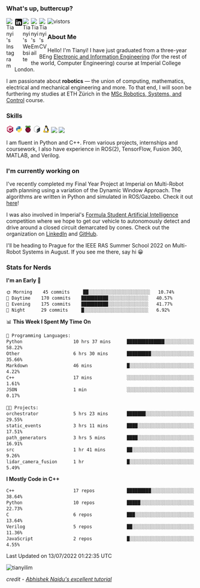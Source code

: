 ### What's up, buttercup?
<a href="https://www.instagram.com/stratosphere._/">
  <img align="left" alt="Tianyi's Instagram" width="22px" src="https://raw.githubusercontent.com/simple-icons/simple-icons/develop/icons/instagram.svg" />
</a>
<a href="https://www.linkedin.com/in/tianyilim/">
  <img align="left" alt="Tianyi's LinkedIn" width="22px" src="https://raw.githubusercontent.com/simple-icons/simple-icons/develop/icons/linkedin.svg" />
</a>
<a href="https://tianyilim.github.io/">
  <img align="left" alt="Tianyi's Website" width="22px" src="https://raw.githubusercontent.com/simple-icons/simple-icons/develop/icons/internetexplorer.svg" />
</a>
<a href="0.tianyi.lim@gmail.com">
  <img align="left" alt="Tianyi's Email" width="22px" src="https://raw.githubusercontent.com/simple-icons/simple-icons/develop/icons/gmail.svg" />
</a>
<a href="https://tianyilim.github.io/assets/TianyiLim_CV.pdf">
  <img align="left" alt="Tianyi's CV" width="22px" src="https://raw.githubusercontent.com/simple-icons/simple-icons/develop/icons/adobeacrobatreader.svg" />
</a>

![vistors](https://visitor-badge.glitch.me/badge?page_id=tianyilim.tianyilim)

### About Me
Hello! I'm Tianyi! I have just graduated from a three-year BEng [Electronic and Information Engineering](https://www.imperial.ac.uk/electrical-engineering/study/undergraduate/electronic-and-information-engineering/) (for the rest of the world, Computer Engineering) course at Imperial College London.

I am passionate about **robotics** &mdash; the union of computing, mathematics, electrical and mechanical engineering and more. To that end, I will soon be furthering my studies at ETH Zürich in the [MSc Robotics, Systems, and Control](https://master-robotics.ethz.ch/) course.

### Skills
<code><img height="20" src="https://raw.githubusercontent.com/devicons/devicon/master/icons/cplusplus/cplusplus-original.svg"></code>
<code><img height="20" src="https://raw.githubusercontent.com/devicons/devicon/master/icons/python/python-original.svg"></code>
<code><img height="20" src="https://raw.githubusercontent.com/devicons/devicon/master/icons/raspberrypi/raspberrypi-original.svg"></code>
<code><img height="20" src="https://raw.githubusercontent.com/devicons/devicon/master/icons/bash/bash-original.svg"></code>
<code><img height="20" src="https://raw.githubusercontent.com/devicons/devicon/master/icons/linux/linux-original.svg"></code>
<code><img height="20" src="https://upload.wikimedia.org/wikipedia/commons/1/15/Robot_Operating_System_logo.svg"></code>
<code><img height="20" src="http://classic.gazebosim.org/assets/logos/gazebo_icon_pos-76b768ca51b0c24a5e5ddeb5a844baf3a3efc83e42affae355ed6ce9326707e4.svg"></code>

I am fluent in Python and C++. From various projects, internships and coursework, I also have experience in ROS(2), TensorFlow, Fusion 360, MATLAB, and Verilog.

### I'm currently working on
I've recently completed my Final Year Project at Imperial on Multi-Robot path planning using a variation of the Dynamic Window Approach. The algorithms are written in Python and simulated in ROS/Gazebo. Check it out [here](https://github.com/tianyilim/ic-fyp)!

I was also involved in Imperial's [Formula Student Artificial Intelligence](https://www.imeche.org/events/formula-student/team-information/fs-ai) competition where we hope to get our vehicle to autonomously detect and drive around a closed circuit demarcated by cones. Check out the organization on [LinkedIn](https://www.linkedin.com/company/imperial-driverless/?trk=similar-pages) and [GitHub](https://github.com/Imperial-Driverless).

I'll be heading to Prague for the IEEE RAS Summer School 2022 on Multi-Robot Systems in August. If you see me there, say hi 😀

### Stats for Nerds
<!--START_SECTION:waka-->
**I'm an Early 🐤** 

```text
🌞 Morning    45 commits     ██░░░░░░░░░░░░░░░░░░░░░░░   10.74% 
🌆 Daytime    170 commits    ██████████░░░░░░░░░░░░░░░   40.57% 
🌃 Evening    175 commits    ██████████░░░░░░░░░░░░░░░   41.77% 
🌙 Night      29 commits     █░░░░░░░░░░░░░░░░░░░░░░░░   6.92%

```


📊 **This Week I Spent My Time On** 

```text
💬 Programming Languages: 
Python                   10 hrs 37 mins      ██████████████░░░░░░░░░░░   58.22% 
Other                    6 hrs 30 mins       █████████░░░░░░░░░░░░░░░░   35.66% 
Markdown                 46 mins             █░░░░░░░░░░░░░░░░░░░░░░░░   4.22% 
C++                      17 mins             ░░░░░░░░░░░░░░░░░░░░░░░░░   1.61% 
JSON                     1 min               ░░░░░░░░░░░░░░░░░░░░░░░░░   0.17%

🐱‍💻 Projects: 
orchestrator             5 hrs 23 mins       ███████░░░░░░░░░░░░░░░░░░   29.55% 
static_events            3 hrs 11 mins       ████░░░░░░░░░░░░░░░░░░░░░   17.51% 
path_generators          3 hrs 5 mins        ████░░░░░░░░░░░░░░░░░░░░░   16.91% 
src                      1 hr 41 mins        ██░░░░░░░░░░░░░░░░░░░░░░░   9.26% 
lidar_camera_fusion      1 hr                █░░░░░░░░░░░░░░░░░░░░░░░░   5.49%

```

**I Mostly Code in C++** 

```text
C++                      17 repos            █████████░░░░░░░░░░░░░░░░   38.64% 
Python                   10 repos            █████░░░░░░░░░░░░░░░░░░░░   22.73% 
C                        6 repos             ███░░░░░░░░░░░░░░░░░░░░░░   13.64% 
Verilog                  5 repos             ██░░░░░░░░░░░░░░░░░░░░░░░   11.36% 
JavaScript               2 repos             █░░░░░░░░░░░░░░░░░░░░░░░░   4.55%

```



 Last Updated on 13/07/2022 01:22:35 UTC
<!--END_SECTION:waka-->
<p align="left"> <img src="https://github-readme-stats.vercel.app/api?username=tianyilim&show_icons=true&theme=gotham" alt="tianyilim" />

*credit - [Abhishek Naidu's excellent tutorial](https://github.com/abhisheknaiidu)*
